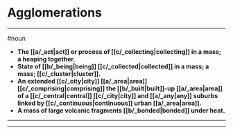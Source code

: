 # Agglomerations
---
#noun
- **The [[a/_act|act]] or process of [[c/_collecting|collecting]] in a mass; a heaping together.**
- **State of [[b/_being|being]] [[c/_collected|collected]] in a mass; a mass; [[c/_cluster|cluster]].**
- **An extended [[c/_city|city]] [[a/_area|area]] [[c/_comprising|comprising]] the [[b/_built|built]]-up [[a/_area|area]] of a [[c/_central|central]] [[c/_city|city]] and [[a/_any|any]] suburbs linked by [[c/_continuous|continuous]] urban [[a/_area|area]].**
- **A mass of large volcanic fragments [[b/_bonded|bonded]] under heat.**
---
---
